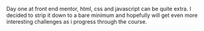 Day one at front end mentor, html, css and javascript can be quite extra. I decided to strip it down to a bare minimum and hopefully will get even more interesting challenges as i progress through the course.
